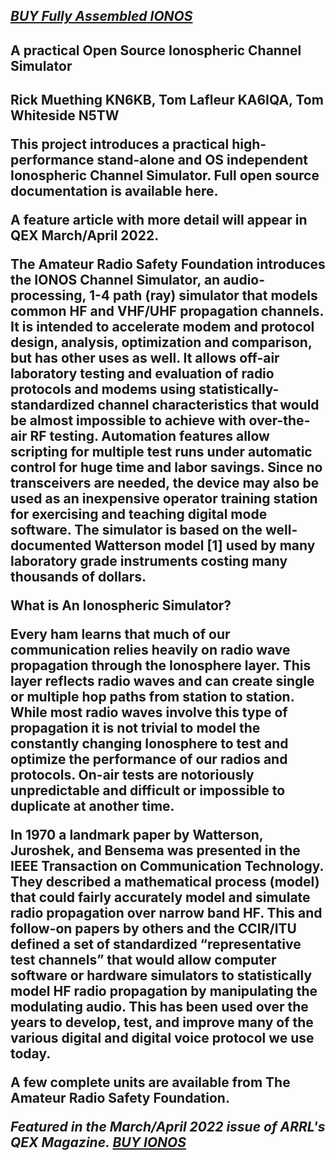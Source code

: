 <h2><em><a href=https://shop.arsfi.org/home/23-ionos-propagation-simulator.html>BUY Fully Assembled IONOS</a></em></h2>
<h2> A practical Open Source Ionospheric Channel Simulator<h2>                      

Rick Muething KN6KB, Tom Lafleur KA6IQA, Tom Whiteside N5TW

This project introduces a practical high-performance stand-alone and OS independent Ionospheric Channel
Simulator. Full open source documentation is available here.

A feature article with more detail will appear in QEX March/April 2022.

The Amateur Radio Safety Foundation introduces the IONOS Channel Simulator, an audio-processing, 1-4 path (ray) simulator that models common HF and VHF/UHF propagation channels. It is intended to accelerate modem and protocol design, analysis, optimization and comparison, but has other uses as well. It allows off-air laboratory testing and evaluation of radio protocols and modems using statistically-standardized channel characteristics that would be almost impossible to achieve with over-the-air RF testing. Automation features allow scripting for multiple test runs under automatic control for huge time and labor savings. Since no transceivers are needed, the device may also be used as an inexpensive operator training station for exercising and teaching digital mode software. The simulator is based on the well-documented Watterson model [1] used by many laboratory grade instruments costing many thousands of dollars.

What is An Ionospheric Simulator?

Every ham learns that much of our communication relies heavily on radio wave propagation through the Ionosphere
layer. This layer reflects radio waves and can create single or multiple hop paths from station to station. While most
radio waves involve this type of propagation it is not trivial to model the constantly changing Ionosphere to test and
optimize the performance of our radios and protocols. On-air tests are notoriously unpredictable and difficult or
impossible to duplicate at another time.

In 1970 a landmark paper by Watterson, Juroshek, and Bensema was presented in the IEEE Transaction on
Communication Technology. They described a mathematical process (model) that could fairly accurately model and
simulate radio propagation over narrow band HF. This and follow-on papers by others and the CCIR/ITU defined a
set of standardized “representative test channels” that would allow computer software or hardware simulators to
statistically model HF radio propagation by manipulating the modulating audio. This has been used over the years to
develop, test, and improve many of the various digital and digital voice protocol we use today.

A few complete units are available from The Amateur Radio Safety Foundation. 

<em><strong>Featured in the March/April 2022 issue of ARRL's QEX Magazine.  <a href=https://shop.arsfi.org/home/23-ionos-propagation-simulator.html> BUY IONOS </a></strong></em>



